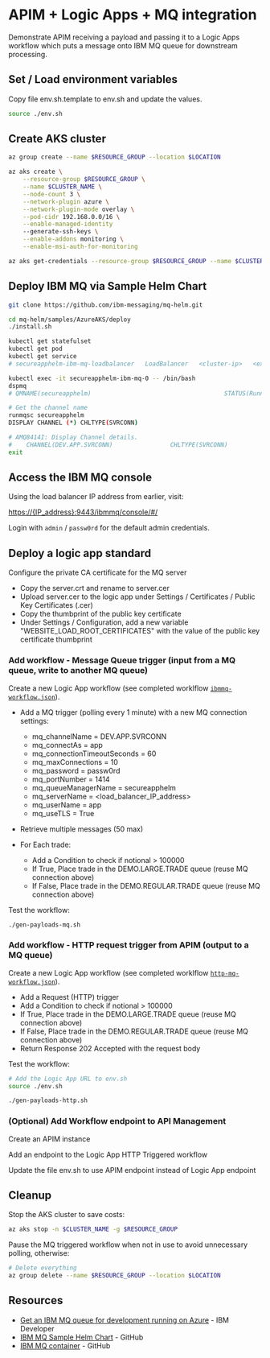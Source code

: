 APIM + Logic Apps + MQ integration
==================================

Demonstrate APIM receiving a payload and passing it to a Logic Apps workflow which puts a message onto IBM MQ queue for downstream processing.

Set / Load environment variables
--------------------------------

Copy file env.sh.template to env.sh and update the values.

```sh
source ./env.sh
```

Create AKS cluster
------------------

```sh
az group create --name $RESOURCE_GROUP --location $LOCATION

az aks create \
    --resource-group $RESOURCE_GROUP \
    --name $CLUSTER_NAME \
    --node-count 3 \
    --network-plugin azure \
    --network-plugin-mode overlay \
    --pod-cidr 192.168.0.0/16 \
    --enable-managed-identity
    --generate-ssh-keys \
    --enable-addons monitoring \
    --enable-msi-auth-for-monitoring

az aks get-credentials --resource-group $RESOURCE_GROUP --name $CLUSTER_NAME
```

Deploy IBM MQ via Sample Helm Chart
-----------------------------------

```sh
git clone https://github.com/ibm-messaging/mq-helm.git

cd mq-helm/samples/AzureAKS/deploy
./install.sh

kubectl get statefulset
kubectl get pod
kubectl get service
# secureapphelm-ibm-mq-loadbalancer   LoadBalancer   <cluster-ip>   <external-ip>   1414:32709/TCP,9443:31804/TCP   18h

kubectl exec -it secureapphelm-ibm-mq-0 -- /bin/bash
dspmq
# QMNAME(secureapphelm)                                     STATUS(Running)

# Get the channel name
runmqsc secureapphelm
DISPLAY CHANNEL (*) CHLTYPE(SVRCONN)

# AMQ8414I: Display Channel details.
#    CHANNEL(DEV.APP.SVRCONN)                CHLTYPE(SVRCONN)
exit
```

Access the IBM MQ console
-------------------------

Using the load balancer IP address from earlier, visit:

[https://{IP_address}:9443/ibmmq/console/#/](https://{IP_address}:9443/ibmmq/console/#/)

Login with `admin` / `passw0rd` for the default admin credentials.

Deploy a logic app standard
---------------------------

Configure the private CA certificate for the MQ server

- Copy the server.crt and rename to server.cer
- Upload server.cer to the logic app under Settings / Certificates / Public Key Certificates (.cer)
- Copy the thumbprint of the public key certificate
- Under Settings / Configuration, add a new variable "WEBSITE_LOAD_ROOT_CERTIFICATES" with the value of the public key certificate thumbprint

### Add workflow - Message Queue trigger (input from a MQ queue, write to another MQ queue)

Create a new Logic App workflow (see completed worklflow [`ibmmq-workflow.json`](./ibmmq-workflow.json)).

- Add a MQ trigger (polling every 1 minute) with a new MQ connection settings:

  - mq_channelName = DEV.APP.SVRCONN
  - mq_connectAs = app
  - mq_connectionTimeoutSeconds = 60
  - mq_maxConnections = 10
  - mq_password = passw0rd
  - mq_portNumber = 1414
  - mq_queueManagerName = secureapphelm
  - mq_serverName = <load_balancer_IP_address>
  - mq_userName = app
  - mq_useTLS = True

- Retrieve multiple messages (50 max)
- For Each trade:
  - Add a Condition to check if notional > 100000
  - If True, Place trade in the DEMO.LARGE.TRADE queue (reuse MQ connection above)
  - If False, Place trade in the DEMO.REGULAR.TRADE queue (reuse MQ connection above)

Test the workflow:

```sh
./gen-payloads-mq.sh
```

### Add workflow - HTTP request trigger from APIM (output to a MQ queue)

Create a new Logic App workflow (see completed worklflow [`http-mq-workflow.json`](./http-mq-workflow.json)).

- Add a Request (HTTP) trigger
- Add a Condition to check if notional > 100000
- If True, Place trade in the DEMO.LARGE.TRADE queue (reuse MQ connection above)
- If False, Place trade in the DEMO.REGULAR.TRADE queue (reuse MQ connection above)
- Return Response 202 Accepted with the request body

Test the workflow:

```sh
# Add the Logic App URL to env.sh
source ./env.sh

./gen-payloads-http.sh
```

### (Optional) Add Workflow endpoint to API Management

Create an APIM instance

Add an endpoint to the Logic App HTTP Triggered workflow

Update the file env.sh to use APIM endpoint instead of Logic App endpoint

Cleanup
-------

Stop the AKS cluster to save costs:

```sh
az aks stop -n $CLUSTER_NAME -g $RESOURCE_GROUP
```

Pause the MQ triggered workflow when not in use to avoid unnecessary polling, otherwise:

```sh
# Delete everything
az group delete --name $RESOURCE_GROUP --location $LOCATION
```

Resources
---------

- [Get an IBM MQ queue for development running on Azure](https://developer.ibm.com/tutorials/mq-connect-app-queue-manager-cloud-azure/) - IBM Developer
- [IBM MQ Sample Helm Chart](https://github.com/ibm-messaging/mq-helm) - GitHub
- [IBM MQ container](https://github.com/ibm-messaging/mq-container) - GitHub
